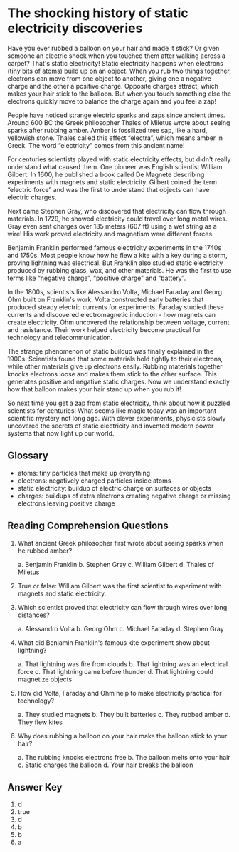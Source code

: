 # The shocking history of static electricity discoveries

Have you ever rubbed a balloon on your hair and made it stick? Or given someone an electric shock when you touched them after walking across a carpet? That's static electricity! Static electricity happens when electrons (tiny bits of atoms) build up on an object. When you rub two things together, electrons can move from one object to another, giving one a negative charge and the other a positive charge. Opposite charges attract, which makes your hair stick to the balloon. But when you touch something else the electrons quickly move to balance the charge again and you feel a zap!

People have noticed strange electric sparks and zaps since ancient times. Around 600 BC the Greek philosopher Thales of Miletus wrote about seeing sparks after rubbing amber. Amber is fossilized tree sap, like a hard, yellowish stone. Thales called this effect “electra”, which means amber in Greek. The word “electricity” comes from this ancient name!

For centuries scientists played with static electricity effects, but didn't really understand what caused them. One pioneer was English scientist William Gilbert. In 1600, he published a book called De Magnete describing experiments with magnets and static electricity. Gilbert coined the term “electric force” and was the first to understand that objects can have electric charges.

Next came Stephen Gray, who discovered that electricity can flow through materials. In 1729, he showed electricity could travel over long metal wires. Gray even sent charges over 185 meters (607 ft) using a wet string as a wire! His work proved electricity and magnetism were different forces.

Benjamin Franklin performed famous electricity experiments in the 1740s and 1750s. Most people know how he flew a kite with a key during a storm, proving lightning was electrical. But Franklin also studied static electricity produced by rubbing glass, wax, and other materials. He was the first to use terms like “negative charge”, “positive charge” and “battery”.

In the 1800s, scientists like Alessandro Volta, Michael Faraday and Georg Ohm built on Franklin's work. Volta constructed early batteries that produced steady electric currents for experiments. Faraday studied these currents and discovered electromagnetic induction - how magnets can create electricity. Ohm uncovered the relationship between voltage, current and resistance. Their work helped electricity become practical for technology and telecommunication.

The strange phenomenon of static buildup was finally explained in the 1900s. Scientists found that some materials hold tightly to their electrons, while other materials give up electrons easily. Rubbing materials together knocks electrons loose and makes them stick to the other surface. This generates positive and negative static charges. Now we understand exactly how that balloon makes your hair stand up when you rub it!

So next time you get a zap from static electricity, think about how it puzzled scientists for centuries! What seems like magic today was an important scientific mystery not long ago. With clever experiments, physicists slowly uncovered the secrets of static electricity and invented modern power systems that now light up our world.

## Glossary

- atoms: tiny particles that make up everything
- electrons: negatively charged particles inside atoms
- static electricity: buildup of electric charge on surfaces or objects
- charges: buildups of extra electrons creating negative charge or missing electrons leaving positive charge

## Reading Comprehension Questions

1. What ancient Greek philosopher first wrote about seeing sparks when he rubbed amber?

   a. Benjamin Franklin
   b. Stephen Gray
   c. William Gilbert
   d. Thales of Miletus

2. True or false: William Gilbert was the first scientist to experiment with magnets and static electricity.

3. Which scientist proved that electricity can flow through wires over long distances?

   a. Alessandro Volta
   b. Georg Ohm
   c. Michael Faraday
   d. Stephen Gray

4. What did Benjamin Franklin's famous kite experiment show about lightning?

   a. That lightning was fire from clouds
   b. That lightning was an electrical force
   c. That lightning came before thunder
   d. That lightning could magnetize objects

5. How did Volta, Faraday and Ohm help to make electricity practical for technology?

   a. They studied magnets
   b. They built batteries
   c. They rubbed amber
   d. They flew kites

6. Why does rubbing a balloon on your hair make the balloon stick to your hair?

   a. The rubbing knocks electrons free
   b. The balloon melts onto your hair
   c. Static charges the balloon
   d. Your hair breaks the balloon

## Answer Key

1. d
2. true
3. d
4. b
5. b
6. a
